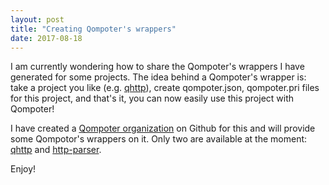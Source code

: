 ```yaml
---
layout: post
title: "Creating Qompoter's wrappers"
date: 2017-08-18
---
```

I am currently wondering how to share the Qompoter's wrappers I have generated for some projects. The idea behind a Qompoter's wrapper is: take a project you like (e.g. [qhttp](https://github.com/azadkuh/qhttp)), create qompoter.json, qompoter.pri files for this project, and that's it, you can now easily use this project with Qompoter!

I have created a [Qompoter organization](https://github.com/qompoter) on Github for this and will provide some Qompotor's wrappers on it. Only two are available at the moment: [qhttp](https://github.com/qompoter/qhttp-wrapper) and [http-parser](https://github.com/qompoter/http-parser-wrapper).

Enjoy!

